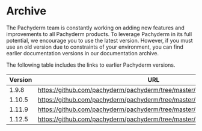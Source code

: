 # Archive

The Pachyderm team is constantly working on adding new features and
improvements to all Pachyderm products. To leverage Pachyderm in its
full potential, we encourage you to use the latest version.
However, if you must use an old version due to constraints of your
environment, you can find earlier documentation versions in our
documentation archive.

The following table includes the links to earlier Pachyderm versions.

| Version | URL |
| ------- | ---- |
| 1.9.8 | https://github.com/pachyderm/pachyderm/tree/master/doc/docs/archived/1.9.x|
|1.10.5|https://github.com/pachyderm/pachyderm/tree/master/doc/docs/archived/1.10.x|
|1.11.9|https://github.com/pachyderm/pachyderm/tree/master/doc/docs/archived/1.11.x|
|1.12.5|https://github.com/pachyderm/pachyderm/tree/master/doc/docs/archived/1.12.x|

